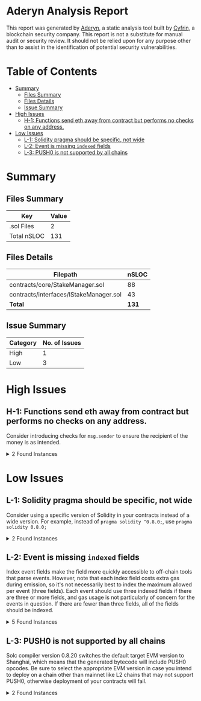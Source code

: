 # Aderyn Analysis Report

This report was generated by [Aderyn](https://github.com/Cyfrin/aderyn), a static analysis tool built by [Cyfrin](https://cyfrin.io), a blockchain security company. This report is not a substitute for manual audit or security review. It should not be relied upon for any purpose other than to assist in the identification of potential security vulnerabilities.
# Table of Contents

- [Summary](#summary)
  - [Files Summary](#files-summary)
  - [Files Details](#files-details)
  - [Issue Summary](#issue-summary)
- [High Issues](#high-issues)
  - [H-1: Functions send eth away from contract but performs no checks on any address.](#h-1-functions-send-eth-away-from-contract-but-performs-no-checks-on-any-address)
- [Low Issues](#low-issues)
  - [L-1: Solidity pragma should be specific, not wide](#l-1-solidity-pragma-should-be-specific-not-wide)
  - [L-2: Event is missing `indexed` fields](#l-2-event-is-missing-indexed-fields)
  - [L-3: PUSH0 is not supported by all chains](#l-3-push0-is-not-supported-by-all-chains)


# Summary

## Files Summary

| Key | Value |
| --- | --- |
| .sol Files | 2 |
| Total nSLOC | 131 |


## Files Details

| Filepath | nSLOC |
| --- | --- |
| contracts/core/StakeManager.sol | 88 |
| contracts/interfaces/IStakeManager.sol | 43 |
| **Total** | **131** |


## Issue Summary

| Category | No. of Issues |
| --- | --- |
| High | 1 |
| Low | 3 |


# High Issues

## H-1: Functions send eth away from contract but performs no checks on any address.

Consider introducing checks for `msg.sender` to ensure the recipient of the money is as intended.

<details><summary>2 Found Instances</summary>


- Found in contracts/core/StakeManager.sol [Line: 112](contracts/core/StakeManager.sol#L112)

	```solidity
	    function withdrawStake(address payable withdrawAddress) external {
	```

- Found in contracts/core/StakeManager.sol [Line: 134](contracts/core/StakeManager.sol#L134)

	```solidity
	    function withdrawTo(
	```

</details>



# Low Issues

## L-1: Solidity pragma should be specific, not wide

Consider using a specific version of Solidity in your contracts instead of a wide version. For example, instead of `pragma solidity ^0.8.0;`, use `pragma solidity 0.8.0;`

<details><summary>2 Found Instances</summary>


- Found in contracts/core/StakeManager.sol [Line: 2](contracts/core/StakeManager.sol#L2)

	```solidity
	pragma solidity ^0.8.23;
	```

- Found in contracts/interfaces/IStakeManager.sol [Line: 2](contracts/interfaces/IStakeManager.sol#L2)

	```solidity
	pragma solidity >=0.7.5;
	```

</details>



## L-2: Event is missing `indexed` fields

Index event fields make the field more quickly accessible to off-chain tools that parse events. However, note that each index field costs extra gas during emission, so it's not necessarily best to index the maximum allowed per event (three fields). Each event should use three indexed fields if there are three or more fields, and gas usage is not particularly of concern for the events in question. If there are fewer than three fields, all of the fields should be indexed.

<details><summary>5 Found Instances</summary>


- Found in contracts/interfaces/IStakeManager.sol [Line: 10](contracts/interfaces/IStakeManager.sol#L10)

	```solidity
	    event Deposited(address indexed account, uint256 totalDeposit);
	```

- Found in contracts/interfaces/IStakeManager.sol [Line: 12](contracts/interfaces/IStakeManager.sol#L12)

	```solidity
	    event Withdrawn(
	```

- Found in contracts/interfaces/IStakeManager.sol [Line: 19](contracts/interfaces/IStakeManager.sol#L19)

	```solidity
	    event StakeLocked(
	```

- Found in contracts/interfaces/IStakeManager.sol [Line: 26](contracts/interfaces/IStakeManager.sol#L26)

	```solidity
	    event StakeUnlocked(address indexed account, uint256 withdrawTime);
	```

- Found in contracts/interfaces/IStakeManager.sol [Line: 28](contracts/interfaces/IStakeManager.sol#L28)

	```solidity
	    event StakeWithdrawn(
	```

</details>



## L-3: PUSH0 is not supported by all chains

Solc compiler version 0.8.20 switches the default target EVM version to Shanghai, which means that the generated bytecode will include PUSH0 opcodes. Be sure to select the appropriate EVM version in case you intend to deploy on a chain other than mainnet like L2 chains that may not support PUSH0, otherwise deployment of your contracts will fail.

<details><summary>2 Found Instances</summary>


- Found in contracts/core/StakeManager.sol [Line: 2](contracts/core/StakeManager.sol#L2)

	```solidity
	pragma solidity ^0.8.23;
	```

- Found in contracts/interfaces/IStakeManager.sol [Line: 2](contracts/interfaces/IStakeManager.sol#L2)

	```solidity
	pragma solidity >=0.7.5;
	```

</details>



